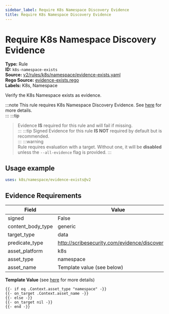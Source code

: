 ```yaml
---
sidebar_label: Require K8s Namespace Discovery Evidence
title: Require K8s Namespace Discovery Evidence
---  
```

# Require K8s Namespace Discovery Evidence  
**Type:** Rule  
**ID:** `k8s-namespace-exists`  
**Source:** [v2/rules/k8s/namespace/evidence-exists.yaml](https://github.com/scribe-public/sample-policies/blob/main/v2/rules/k8s/namespace/evidence-exists.yaml)  
**Rego Source:** [evidence-exists.rego](https://github.com/scribe-public/sample-policies/blob/main/v2/rules/k8s/namespace/evidence-exists.rego)  
**Labels:** K8s, Namespace  

Verify the K8s Namespace exists as evidence.

:::note 
This rule requires K8s Namespace Discovery Evidence. See [here](/docs/platforms/discover#k8s-discovery) for more details.  
::: 
:::tip 
> Evidence **IS** required for this rule and will fail if missing.  
::: 
:::tip 
Signed Evidence for this rule **IS NOT** required by default but is recommended.  
::: 
:::warning  
Rule requires evaluation with a target. Without one, it will be **disabled** unless the `--all-evidence` flag is provided.
::: 

## Usage example

```yaml
uses: k8s/namespace/evidence-exists@v2
```

## Evidence Requirements  
| Field | Value |
|-------|-------|
| signed | False |
| content_body_type | generic |
| target_type | data |
| predicate_type | http://scribesecurity.com/evidence/discovery/v0.1 |
| asset_platform | k8s |
| asset_type | namespace |
| asset_name | Template value (see below) |

**Template Value** (see [here](/docs/valint/initiatives#template-arguments) for more details)

```
{{- if eq .Context.asset_type "namespace" -}}
{{- on_target .Context.asset_name -}}
{{- else -}}
{{- on_target nil -}}
{{- end -}}
```

